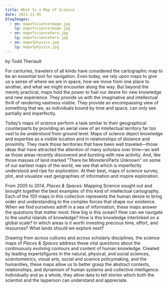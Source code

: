 ```yaml
---
title: What Is a Map of Science
date: 2021-11-05
blogImages:
  - sm: mapofscienceimage.jpg
    lg: mapofscienceimage.jpg
  - sm: mapofsciencehero.jpg
    lg: mapofsciencehero.jpg
  - sm: mapofphysics.jpg
    lg: mapofphysics.jpg
---
```

by Todd Theriault

For centuries, travelers of all kinds have considered the cartographic map to be an essential tool for navigation. Even today, we rely upon maps to give us a sense of where we are in space, how we move from one place to another, and what we might encounter along the way. But beyond the merely practical, maps hold the power to fuel our desire for new knowledge and new experience. They provide us with the imaginative and intellectual thrill of rendering vastness visible. They provide an encompassing view of something that we, as individuals bound by time and space, can only see partially and imperfectly. 

Today’s maps of science perform a task similar to their geographical counterparts by providing an aerial view of an intellectual territory far too vast to be understood from ground level. Maps of science depict knowledge and expertise as a visible location and in relationships of distance and proximity. They mark those territories that have been well traveled—those ideas that have attracted the attention of many scholars over time—as well as those areas recently discovered and bursting with new activity. And, like those masses of land marked “There be MonstersParts Unknown” on some of our earliest maps of the world, we see that which is imperfectly understood and ripe for exploration. At their best, maps of science survey, plot, and visualize vast geographies of information and inspire exploration.

From 2005 to 2014, *Places & Spaces*: Mapping Science sought out and brought together the best examples of this kind of intellectual cartography. Each of the 100 maps in this collection represents the human desire to bring order and understanding to the complex forces that shape our existence. When we find ourselves adrift in a sea of information, these maps answer the questions that matter most: How big is this ocean? How can we navigate to the useful islands of knowledge? How is this knowledge interlinked on a global scale? In which areas is it worth investing precious time, effort, and resources? What lands should we explore next?

Drawing from across cultures and across scholarly disciplines, the science maps of *Places & Spaces* address these vital questions about the continuously evolving  contours and content of human knowledge. Created by leading expertsfigures in the natural, physical, and social sciences, scientometrics, visual arts, social and science policymaking, and the humanities, these maps allow us to better grasp the abstract contexts, relationships, and dynamism of human systems and collective intelligence. Individually and as a whole, they allow data to tell stories which both the scientist and the layperson can understand and appreciate.